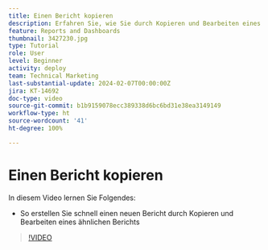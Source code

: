 ```yaml
---
title: Einen Bericht kopieren
description: Erfahren Sie, wie Sie durch Kopieren und Bearbeiten eines ähnlichen Berichts schnell einen neuen Bericht erstellen können.
feature: Reports and Dashboards
thumbnail: 3427230.jpg
type: Tutorial
role: User
level: Beginner
activity: deploy
team: Technical Marketing
last-substantial-update: 2024-02-07T00:00:00Z
jira: KT-14692
doc-type: video
source-git-commit: b1b9159078ecc389338d6bc6bd31e38ea3149149
workflow-type: ht
source-wordcount: '41'
ht-degree: 100%

---
```


# Einen Bericht kopieren

In diesem Video lernen Sie Folgendes:

* So erstellen Sie schnell einen neuen Bericht durch Kopieren und Bearbeiten eines ähnlichen Berichts

>[!VIDEO](https://video.tv.adobe.com/v/3427230/?quality=12&learn=on)


